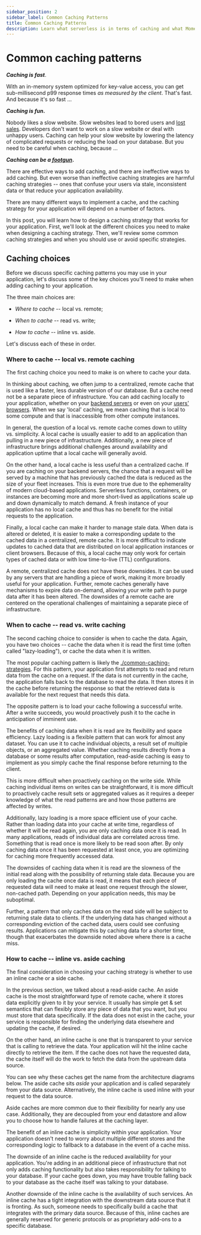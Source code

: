 ```yaml
---
sidebar_position: 2
sidebar_label: Common Caching Patterns
title: Common Caching Patterns
description: Learn what serverless is in terms of caching and what Momento Cache can be your simple, fast cache for your apps.
---
```


# Common caching patterns

**_Caching is fast_**.

With an in-memory system optimized for key-value access, you can get sub-millisecond p99 response times _as measured by the client_. That's fast. And because it's so fast …

**_Caching is fun_.**

Nobody likes a slow website. Slow websites lead to bored users and [lost sales](https://www.gigaspaces.com/blog/amazon-found-every-100ms-of-latency-cost-them-1-in-sales/). Developers don't want to work on a slow website or deal with unhappy users. Caching can help your slow website by lowering the latency of complicated requests or reducing the load on your database. But you need to be careful when caching, because …

**_Caching can be a [footgun](https://twitter.com/forrestbrazeal/status/1451189473383890946?lang=en)_.**

There are effective ways to add caching, and there are ineffective ways to add caching. But even worse than ineffective caching strategies are harmful caching strategies -- ones that confuse your users via stale, inconsistent data or that reduce your application availability.

There are many different ways to implement a cache, and the caching strategy for your application will depend on a number of factors.

In this post, you will learn how to design a caching strategy that works for your application. First, we'll look at the different choices you need to make when designing a caching strategy. Then, we'll review some common caching strategies and when you should use or avoid specific strategies.

## Caching choices

Before we discuss specific caching patterns you may use in your application, let's discuss some of the key choices you'll need to make when adding caching to your application.

The three main choices are:

- _Where to cache_ -- local vs. remote;

- _When to cache_ -- read vs. write;

- _How to cache_ -- inline vs. aside.

Let's discuss each of these in order.

### Where to cache -- local vs. remote caching

The first caching choice you need to make is on where to cache your data.

In thinking about caching, we often jump to a centralized, remote cache that is used like a faster, less durable version of our database. But a cache need not be a separate piece of infrastructure. You can add caching locally to your application, whether on your [backend servers](#local-backend-caching) or even on your [users' browsers](#local-browser-caching). When we say 'local' caching, we mean caching that is local to some compute and that is inaccessible from other compute instances.

In general, the question of a local vs. remote cache comes down to utility vs. simplicity. A local cache is usually easier to add to an application than pulling in a new piece of infrastructure. Additionally, a new piece of infrastructure brings additional challenges around availability and application uptime that a local cache will generally avoid.

On the other hand, a local cache is less useful than a centralized cache. If you are caching on your backend servers, the chance that a request will be served by a machine that has previously cached the data is reduced as the size of your fleet increases. This is even more true due to the ephemerality of modern cloud-based applications. Serverless functions, containers, or instances are becoming more and more short-lived as applications scale up and down dynamically to match demand. A fresh instance of your application has no local cache and thus has no benefit for the initial requests to the application.

Finally, a local cache can make it harder to manage stale data. When data is altered or deleted, it is easier to make a corresponding update to the cached data in a centralized, remote cache. It is more difficult to indicate updates to cached data that are distributed on local application instances or client browsers. Because of this, a local cache may only work for certain types of cached data or with low time-to-live (TTL) configurations.

A remote, centralized cache does not have these downsides. It can be used by any servers that are handling a piece of work, making it more broadly useful for your application. Further, remote caches generally have mechanisms to expire data on-demand, allowing your write path to purge data after it has been altered. The downsides of a remote cache are centered on the operational challenges of maintaining a separate piece of infrastructure.

### When to cache -- read vs. write caching

The second caching choice to consider is when to cache the data. Again, you have two choices -- cache the data when it is read the first time (often called "lazy-loading"), or cache the data when it is written.

The most popular caching pattern is likely the [./common-caching-strategies](#read-aside-caching). For this pattern, your application first attempts to read and return data from the cache on a request. If the data is not currently in the cache, the application falls back to the database to read the data. It then stores it in the cache before returning the response so that the retrieved data is available for the next request that needs this data.

The opposite pattern is to load your cache following a successful write. After a write succeeds, you would proactively push it to the cache in anticipation of imminent use.

The benefits of caching data when it is read are its flexibility and space efficiency. Lazy loading is a flexible pattern that can work for almost any dataset. You can use it to cache individual objects, a result set of multiple objects, or an aggregated value. Whether caching results directly from a database or some results after computation, read-aside caching is easy to implement as you simply cache the final response before returning to the client.

This is more difficult when proactively caching on the write side. While caching individual items on writes can be straightforward, it is more difficult to proactively cache result sets or aggregated values as it requires a deeper knowledge of what the read patterns are and how those patterns are affected by writes.

Additionally, lazy loading is a more space efficient use of your cache. Rather than loading data into your cache at write time, regardless of whether it will be read again, you are only caching data once it is read. In many applications, reads of individual data are correlated across time. Something that is read once is more likely to be read soon after. By only caching data once it has been requested at least once, you are optimizing for caching more frequently accessed data.

The downsides of caching data when it is read are the slowness of the initial read along with the possibility of returning stale data. Because you are only loading the cache once data is read, it means that each piece of requested data will need to make at least one request through the slower, non-cached path. Depending on your application needs, this may be suboptimal.

Further, a pattern that only caches data on the read side will be subject to returning stale data to clients. If the underlying data has changed without a corresponding eviction of the cached data, users could see confusing results. Applications can mitigate this by caching data for a shorter time, though that exacerbates the downside noted above where there is a cache miss.

### How to cache -- inline vs. aside caching

The final consideration in choosing your caching strategy is whether to use an inline cache or a side cache.

In the previous section, we talked about a read-aside cache. An aside cache is the most straightforward type of remote cache, where it stores data explicitly given to it by your service. It usually has simple get & set semantics that can flexibly store any piece of data that you want, but you must store that data specifically. If the data does not exist in the cache, your service is responsible for finding the underlying data elsewhere and updating the cache, if desired.

On the other hand, an inline cache is one that is transparent to your service that is calling to retrieve the data. Your application will hit the inline cache directly to retrieve the item. If the cache does not have the requested data, the cache itself will do the work to fetch the data from the upstream data source.

You can see why these caches get the name from the architecture diagrams below. The aside cache sits _aside_ your application and is called separately from your data source. Alternatively, the inline cache is used inline with your request to the data source.

Aside caches are more common due to their flexibility for nearly any use case. Additionally, they are decoupled from your end datastore and allow you to choose how to handle failures at the caching layer.

The benefit of an inline cache is simplicity within your application. Your application doesn't need to worry about multiple different stores and the corresponding logic to fallback to a database in the event of a cache miss.

The downside of an inline cache is the reduced availability for your application. You're adding in an additional piece of infrastructure that not only adds caching functionality but also takes responsibility for talking to your database. If your cache goes down, you may have trouble falling back to your database as the cache itself was talking to your database.

Another downside of the inline cache is the availability of such services. An inline cache has a tight integration with the downstream data source that it is fronting. As such, someone needs to specifically build a cache that integrates with the primary data source. Because of this, inline caches are generally reserved for generic protocols or as proprietary add-ons to a specific database.

